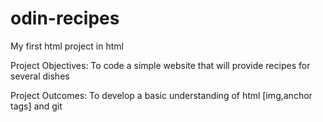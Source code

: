 # odin-recipes
My first html project in html

Project Objectives:
    To code a simple website that will provide recipes for several dishes

Project Outcomes:
    To develop a basic understanding of html [img,anchor tags] and git